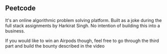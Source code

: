 ## Peetcode
It's an online algorithmic problem solving platform. Built as a joke during the full stack assignments by Harkirat Singh.
No intention of building this into a business.

If you would like to win an Airpods though, feel free to go through the third part and build the bounty described in the video
